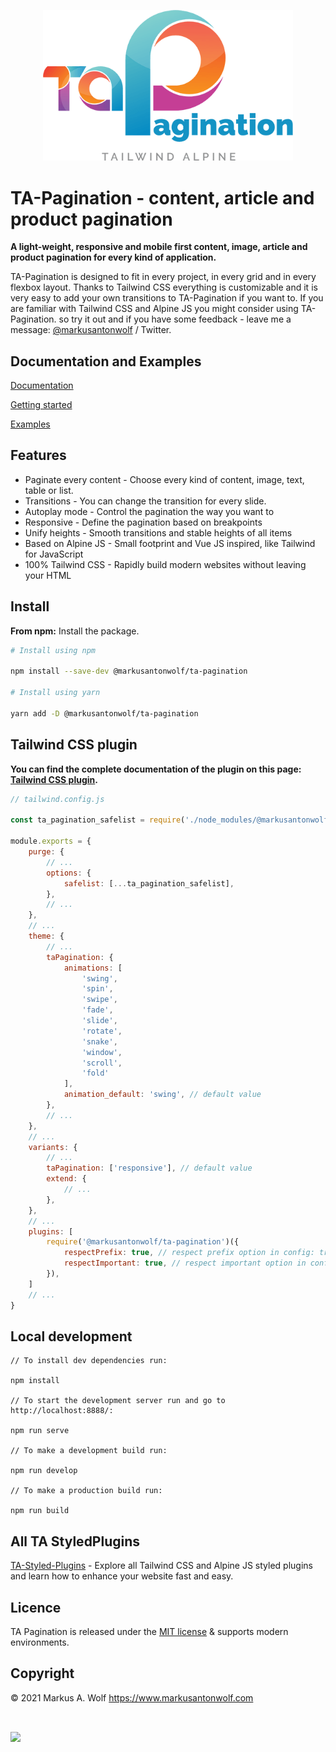 <p align="center">
  <img src="https://github.com/markusantonwolf/ta-youtube/raw/master/public/img/logo-ta-pagination.png" width="400px" />
</p>

# **TA-Pagination** - content, article and product pagination

**A light-weight, responsive and mobile first content, image, article and product pagination for every kind of application.**

TA-Pagination is designed to fit in every project, in every grid and in every flexbox layout. Thanks to Tailwind CSS everything is customizable and it is very easy to add your own transitions to TA-Pagination if you want to. If you are familiar with Tailwind CSS and Alpine JS you might consider using TA-Pagination. so try it out and if you have some feedback - leave me a message: [@markusantonwolf](https://twitter.com/markusantonwolf) / Twitter.

## Documentation and Examples

[Documentation](https://ta-styled-plugins.com/ta-pagination/)

[Getting started](https://ta-styled-plugins.com/ta-pagination/getting-started/)

[Examples](https://ta-styled-plugins.com/ta-pagination/examples/)

## Features

-   Paginate every content - Choose every kind of content, image, text, table or list.
-   Transitions - You can change the transition for every slide.
-   Autoplay mode - Control the pagination the way you want to
-   Responsive - Define the pagination based on breakpoints
-   Unify heights - Smooth transitions and stable heights of all items
-   Based on Alpine JS - Small footprint and Vue JS inspired, like Tailwind for JavaScript
-   100% Tailwind CSS - Rapidly build modern websites without leaving your HTML

## Install

**From npm:** Install the package.

```bash
# Install using npm

npm install --save-dev @markusantonwolf/ta-pagination

# Install using yarn

yarn add -D @markusantonwolf/ta-pagination
```

## Tailwind CSS plugin

**You can find the complete documentation of the plugin on this page: [Tailwind CSS plugin](https://ta-styled-plugins.com/ta-pagination/tailwind-css-plugin/).**

```js
// tailwind.config.js

const ta_pagination_safelist = require('./node_modules/@markusantonwolf/ta-pagination/src/plugin/safelist');

module.exports = {
    purge: {
        // ...
        options: {
            safelist: [...ta_pagination_safelist],
        },
        // ...
    },
    // ...
    theme: {
        // ...
        taPagination: {
            animations: [
                'swing',
                'spin',
                'swipe',
                'fade',
                'slide',
                'rotate',
                'snake',
                'window',
                'scroll',
                'fold'
            ],
            animation_default: 'swing', // default value
        },
        // ...
    },
    // ...
    variants: {
        // ...
        taPagination: ['responsive'], // default value
        extend: {
            // ...
        },
    },
    // ...
    plugins: [
        require('@markusantonwolf/ta-pagination')({
            respectPrefix: true, // respect prefix option in config: true (default) | false 
            respectImportant: true, // respect important option in config: true (default) | false 
        }),
    ]
    // ...
}
```

## Local development

```
// To install dev dependencies run:

npm install

// To start the development server run and go to http://localhost:8888/:

npm run serve

// To make a development build run:

npm run develop

// To make a production build run:

npm run build
```

## All TA StyledPlugins

[TA-Styled-Plugins](https://ta-styled-plugins.com/) - Explore all Tailwind CSS and Alpine JS styled plugins and learn how to enhance your website fast and easy.

## Licence

TA Pagination is released under the [MIT license](https://github.com/markusantonwolf/ta-pagination/blob/master/licence.md) & supports modern environments.

## Copyright

© 2021 Markus A. Wolf
<https://www.markusantonwolf.com>

<img src="https://github.com/markusantonwolf/ta-pagination/raw/master/public/img/logo-ta-styled-plugins.png" width="200px" style="padding-top:2rem;" />
